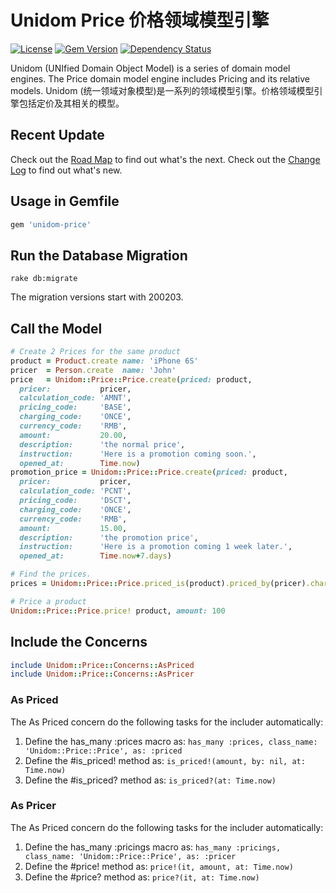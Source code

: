 # Unidom Price 价格领域模型引擎

[![License](https://img.shields.io/badge/license-MIT-green.svg)](http://opensource.org/licenses/MIT)
[![Gem Version](https://badge.fury.io/rb/unidom-price.svg)](https://badge.fury.io/rb/unidom-price)
[![Dependency Status](https://gemnasium.com/badges/github.com/topbitdu/unidom-price.svg)](https://gemnasium.com/github.com/topbitdu/unidom-price)

Unidom (UNIfied Domain Object Model) is a series of domain model engines. The Price domain model engine includes Pricing and its relative models.
Unidom (统一领域对象模型)是一系列的领域模型引擎。价格领域模型引擎包括定价及其相关的模型。



## Recent Update

Check out the [Road Map](ROADMAP.md) to find out what's the next.
Check out the [Change Log](CHANGELOG.md) to find out what's new.



## Usage in Gemfile

```ruby
gem 'unidom-price'
```



## Run the Database Migration

```shell
rake db:migrate
```
The migration versions start with 200203.



## Call the Model

```ruby
# Create 2 Prices for the same product
product = Product.create name: 'iPhone 6S'
pricer  = Person.create  name: 'John'
price   = Unidom::Price::Price.create(priced: product,
  pricer:           pricer,
  calculation_code: 'AMNT',
  pricing_code:     'BASE',
  charging_code:    'ONCE',
  currency_code:    'RMB',
  amount:           20.00,
  description:      'the normal price',
  instruction:      'Here is a promotion coming soon.',
  opened_at:        Time.now)
promotion_price = Unidom::Price::Price.create(priced: product,
  pricer:           pricer,
  calculation_code: 'PCNT',
  pricing_code:     'DSCT',
  charging_code:    'ONCE',
  currency_code:    'RMB',
  amount:           15.00,
  description:      'the promotion price',
  instruction:      'Here is a promotion coming 1 week later.',
  opened_at:        Time.now+7.days)

# Find the prices.
prices = Unidom::Price::Price.priced_is(product).priced_by(pricer).charging_coded_as('ONCE').currency_coded_as('RMB').valid_at.alive.first

# Price a product
Unidom::Price::Price.price! product, amount: 100
```



## Include the Concerns

```ruby
include Unidom::Price::Concerns::AsPriced
include Unidom::Price::Concerns::AsPricer
```

### As Priced

The As Priced concern do the following tasks for the includer automatically:  
1. Define the has_many :prices macro as: ``has_many :prices, class_name: 'Unidom::Price::Price', as: :priced``  
2. Define the #is_priced! method as: ``is_priced!(amount, by: nil, at: Time.now)``  
3. Define the #is_priced? method as: ``is_priced?(at: Time.now)``

### As Pricer

The As Priced concern do the following tasks for the includer automatically:  
1. Define the has_many :pricings macro as: ``has_many :pricings, class_name: 'Unidom::Price::Price', as: :pricer``  
2. Define the #price! method as: ``price!(it, amount, at: Time.now)``  
3. Define the #price? method as: ``price?(it, at: Time.now)``
